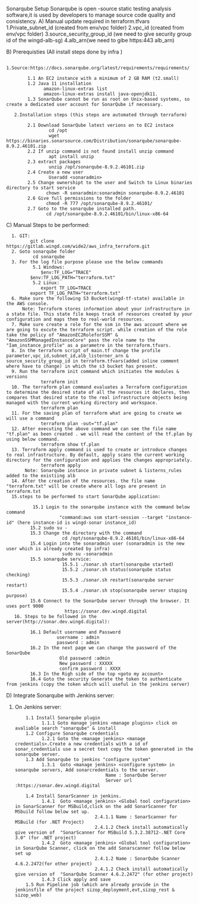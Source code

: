 Sonarqube Setup
   Sonarqube is open -source static testing analysis software,it is used by developers to manage source code quality and consistency.
A) Manual update required in terraform.tfvars
         1.Private_subnet_id (created from env/vpc folder)
	   2.vpc_id (created from env/vpc folder)
	     3.source_security_group_id (we need to give security group id of the wingd-alb-sg)
	       4.alb_arn(we need to gibe https:443 alb_arn)


B) Prerequisties (All install steps done by infra )

       1.Source:https://docs.sonarqube.org/latest/requirements/requirements/ 
       
            1.1 An EC2 instance with a minimum of 2 GB RAM (t2.small)
            1.2 Java 11 installation
                  amazon-linux-extras list
                  amazon-linux-extras install java-openjdk11.
            1.3 SonarQube cannot be run as root on Unix-based systems, so create a dedicated user account for SonarQube if necessary.

       2.Installation steps (this steps are automated through terraform)
      
            2.1 Download SonarQube latest verions on to EC2 instace
                    cd /opt  
                    wget https://binaries.sonarsource.com/Distribution/sonarqube/sonarqube-8.9.2.46101.zip 
            2.2 If unzip command is not found install unzip command 
                    apt install unzip
            2.3 extract packages
                    unzip /opt/sonarqube-8.9.2.46101.zip
            2.4 Create a new user
                    Useradd <sonaradmin>
            2.5 Change ownershipt to the user and Switch to Linux binaries directory to start service
                   chown -R sonaradmin:sonaradmin sonarqube-8.9.2.46101
            2.6 Give full permissions to the folder
                   chmod -R 777 /opt/sonarqube-8.9.2.46101/
            2.7 Goto to the sonarqube installed path.
                   cd /opt/sonarqube-8.9.2.46101/bin/linux-x86-64

C) Manual Steps to be performed:  

      1. GIT:
             git clone https://gitlab.wingd.com/wide2/aws_infra_terraform.git
      2. Goto sonarqube folder
              cd sonarqube
      3. For the log file purpose please use the below commands
              5.1 Windows:
	             $env:TF_LOG="TRACE"
		     $env:TF_LOG_PATH="terraform.txt" 
	          5.2 Linux:
	             export TF_LOG=TRACE
		     export TF_LOG_PATH="terraform.txt"
      6. Make sure the following S3 Bucket(wingd-tf-state) available in the AWS console.
          Note: Terraform stores information about your infrastructure in a state file. This state file keeps track of resources created by your configuration and maps them to real-world resources.
      7. Make sure create a role for the ssm in the aws account where we are going to excute the terraform script. while creation of the role take the policy of "AmazonEC2RoleforSSM" & "AmazonSSMManagedInstanceCore" pass the role name to the "Iam_instance_profile" as a parametre in the terraform.tfvars.
      8. In the terraform script of main.tf change the profile parameter,vpc_id,subnet_id,alb_listerner_arn & source_security_group_id in terraform.tfvars(added inline comment where have to change) in which the s3 bucket has present.
      9. Run the terraform init command which initiates the modules & versions 
                 terraform init
      10. The terraform plan command evaluates a Terraform configuration to determine the desired state of all the resources it declares, then compares that desired state to the real infrastructure objects being managed with the current working directory and workspace.
                 terraform plan
      11. For the saving plan of terraform what are going to create we will use a command
                 terraform plan -out="tf.plan"
      12. After executing the above command we can see the file name "tf.plan" as been created . we will read the content of the tf.plan by using below command.
                 terraform show tf.plan 
      13. Terraform apply command is used to create or introduce changes to real infrastructure. By default, apply scans the current working directory for the configuration and applies the changes appropriately.
                 terraform apply
           Note: Sonarqube instance in private subnet & listerns_rules added to the existiing alb
      14. After the creation of the resources. the file name "terraform.txt" will be create where all logs are present in terraform.txt
      15.steps to be performed to start SonarQube application:
             
	          15.1 Login to the sonarqube instance with the command below command
                        "command:aws ssm start-session --target "instance-id" (here instance-id is wingd-sonar instance_id)
             15.2 sudo su -
             15.3 Change the directory with the command 
                         cd /opt/sonarqube-8.9.2.46101/bin/linux-x86-64
             15.4 Login into the sonaradmin user (sonaradmin is the new user which is already created by infra)
                         sudo su -sonaradmin
             15.5 sonarqube service:
                         15.5.1 ./sonar.sh start(sonarqube started)
                         15.5.2 ./sonar.sh status(sonarqube status checking)
                         15.5.3 ./sonar.sh restart(sonarqube server restart)
                         15.5.4 ./sonar.sh stop(sonarqube server stoping purpose)
             15.6 Connect to the SonarQube server through the browser. It uses port 9000
                          https://sonar.dev.wingd.digital
       16. Steps to be followed in the server(http://sonar.dev.wingd.digital):
             
	         16.1 Default username and Password
                       username : admin
                       password : admin
             16.2 In the next page we can change the password of the SonarQube
                        Old password :admin
                        New password : XXXXX
                        confirm password : XXXX
             16.3 In the Righ side of the top <goto my account>
             16.4 Goto the security Generate the token to authenticate from jenkins (copy the token which will useful in the jenkins server)       

D) Integrate Sonarqube with Jenkins server:
1. On Jenkins server:

           1.1 Install Sonarqube plugin
                 1.1.1 Goto manage jenkins <manage plugins> click on avaliable search "sonarqube" & install
           1.2 Configure Sonarqube credentials
                 1.2.1 Goto the <manage jenkins> <manage credentials>.Create a new credentials with a id of sonar_credentials use a secret text copy the token generated in the sonarqube server.
           1.3 Add Sonarqube to jenkins "configure system"
                 1.3.1  Goto <manage jenkins> <configure system> in sonarqube servers, Add sonarcredentials to the server.
                                         Name : SonarQube Server
                                         Server url :https://sonar.dev.wingd.digital
                                          
           1.4 Install SonarScanner in jenkins.
                 1.4.1  Goto <manage jenkins> <Global tool configuration> in SonarScanner for MSBuild,click on the add SonarScanner for MSbuild follow below set up.
                                     2.4.1.1 Name : SonarScanner for MSBuild (for .NET Project)
                                     2.4.1.2 Check install automatically give version of  "SonarScanner for MSBuild 5.3.2.38712-.NET Core 3.0" (for .NET project)
                 1.4.2  Goto <manage jenkins> <Global tool configuration> in SonarQube Scanner, click on the add Sonarscanner follow below set up
                                     2.4.1.2 Name : SonarQube Scanner 4.6.2.2472(for other project)
                                     2.4.1.2 Check install automatically give version of  "SonarQube Scanner 4.6.2.2472" (for other project)
                 1.4.3 Click apply and save 
           1.5 Run Pipeline job (which are already provide in the jenkinsfile of the project sizop_deployment,evt,sizop_rest & sizop_web)     
      
       
